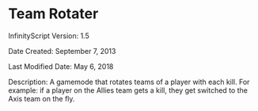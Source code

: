 # Team Rotater

InfinityScript Version: 1.5

Date Created: September 7, 2013

Last Modified Date: May 6, 2018

Description:
A gamemode that rotates teams of a player with each kill. For example: if a player on the Allies team gets a kill, they get switched to the Axis team on the fly.
